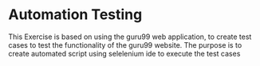 # Automation Testing
This Exercise is based on using the guru99 web application, to create test cases to test the functionality of the guru99 website.
The purpose is to create automated script using selelenium ide to execute the test cases
